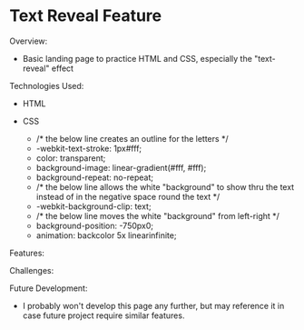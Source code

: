 # Text Reveal Feature

Overview:

- Basic landing page to practice HTML and CSS, especially the "text-reveal" effect

Technologies Used:

- HTML
- CSS

  - /* the below line creates an outline for the letters */
  - -webkit-text-stroke: 1px#fff;
  - color: transparent;
  - background-image: linear-gradient(#fff, #fff);
  - background-repeat: no-repeat;
  - /* the below line allows the white "background" to show thru the text instead of in the negative space round the text */
  - -webkit-background-clip: text;
  - /* the below line moves the white "background" from left-right */
  - background-position: -750px0;
  - animation: backcolor 5x linearinfinite;

Features:

Challenges:

Future Development:

- I probably won't develop this page any further, but may reference it in case future project require similar features.
